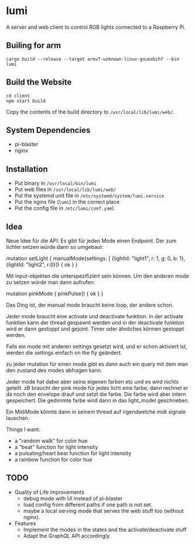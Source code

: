 # lumi

A server and web client to control RGB lights connected to a Raspberry
Pi.

  
## Builing for arm

    cargo build --release --target armv7-unknown-linux-gnueabihf --bin lumi
    
## Build the Website

    cd client
    npm start build
    
Copy the contents of the build directory to `/usr/local/lib/lumi/web/`.

    
## System Dependencies

- pi-blaster
- nginx


## Installation

- Put binary in `/usr/local/bin/lumi`
- Put web files in `/usr/local/lib/lumi/web/`
- Put the systemd unit file in `/etc/systemd/system/lumi.service`
- Put the nginx file (`lumi`) in the correct place
- Put the config file in `/etc/lumi/conf.yaml`


## Idea

Neue Idee für die API:  Es gibt für jeden Mode einen Endpoint.  Der
zum lichter setzen würde dann so umgebaut:


mutation setLight {
  manualMode(settings: [
    {lightId: "light1", r: 1, g: 0, b: 1},
    {lightId: "light2", r:0}]) {
    ok
  }
}

Mit input-objekten die unterspezifiziert sein können.  Um den anderen
mode zu setzen würde man dann aufrufen:

mutation pinkMode {
  pinkPulse() {
    ok
  }
}

Das Ding ist, der manual mode braucht keine loop, der andere schon.

Jeder mode braucht eine activate und deactivate funktion.  in der
activate funktion kann der thread gespawnt werden und in der
deactivate funktion wird er dann gestoppt und gejoint.  Timer oder
ähnliches können gestoppt werden.

Falls ein mode mit anderen settings gesetzt wird, und er schon
aktiviert ist, werden die settings einfach on the fly geändert.

zu jeder mutation für einen mode gibt es dann auch ein query mit dem
man den zustand des modes abfragen kann.

Jeder mode hat dabei aber seine eigenen farben etc und es wird
nichts geteilt.  zB braucht der pink mode für jedes licht eine farbe,
dann rechnet er da noch den envelope drauf und setzt die farbe.  Die
farbe wird aber intern gespeichert.  Die gedimmte farbe wird dann in
das light_model geschrieben.

Ein MidiMode könnte dann in seinem thread auf irgendwelche midi
signale lauschen.

Things I want:
- a "random walk" for color hue
- a "beat" function for light intensity
- a pulsating/heart beat function for light intensity
- a rainbow function for color hue


## TODO

- Quality of Life improvements
  - debug mode with UI instead of pi-blaster
  - load config from different paths if one path is not set.
  - maybe a local serving mode that serves the web stuff too (without
    nginx).
- Features
  - Implement the modes in the states and the activate/deactivate
    stuff
  - Adapt the GraphQL API accordingly.

